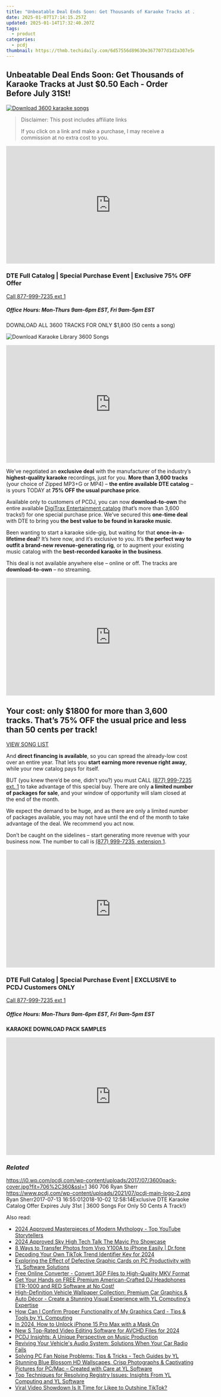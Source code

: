 ```yaml
---
title: "Unbeatable Deal Ends Soon: Get Thousands of Karaoke Tracks at Just $0.50 Each - Order Before July 31St!"
date: 2025-01-07T17:14:15.257Z
updated: 2025-01-14T17:32:40.207Z
tags:
  - product
categories:
  - pcdj
thumbnail: https://thmb.techidaily.com/6d57556d89630e3677077d1d2a307e5e9447f310d40be7b34c828b0e5337b92a.jpeg
---
```


## Unbeatable Deal Ends Soon: Get Thousands of Karaoke Tracks at Just $0.50 Each - Order Before July 31St!

[![Download 3600 karaoke songs](https://i0.wp.com/pcdj.com/wp-content/uploads/2017/07/3600pack-cover.jpg?resize=706%2C321&ssl=1)](https://i0.wp.com/pcdj.com/wp-content/uploads/2017/07/3600pack-cover.jpg?fit=706%2C360&ssl=1 "Download 3600 karaoke songs")

>  Disclaimer: This post includes affiliate links
>
>  If you click on a link and make a purchase, I may receive a commission at no extra cost to you.
>

<!-- affiliate ads begin -->
<iframe width="560" height="315" src="https://www.youtube.com/embed/AcAYRX0cwwA?si=DxqWU39vqksZbe1s" title="YouTube video player" frameborder="0" allow="accelerometer; autoplay; clipboard-write; encrypted-media; gyroscope; picture-in-picture; web-share" referrerpolicy="strict-origin-when-cross-origin" allowfullscreen></iframe>
<!-- affiliate ads end -->

### DTE Full Catalog | Special Purchase Event | Exclusive 75% OFF Offer
[Call 877-999-7235 ext 1](https://tools.techidaily.com/pcdj/products/)

##### Office Hours: Mon-Thurs 9am-6pm EST, Fri 9am-5pm EST

DOWNLOAD ALL 3600 TRACKS FOR ONLY $1,800 (50 cents a song)

![Download Karaoke Library 3600 Songs](https://i2.wp.com/pcdj.com/wp-content/uploads/2017/07/karaokedownloadpack-coverartnew.png?fit=410%2C511&ssl=1 "Download Karaoke Library 3600 Songs")

<!-- affiliate ads begin -->
<iframe width="560" height="315" src="https://www.youtube.com/embed/c17xsnbinCQ?si=xHKslFgC3QbxY4qW" title="YouTube video player" frameborder="0" allow="accelerometer; autoplay; clipboard-write; encrypted-media; gyroscope; picture-in-picture; web-share" referrerpolicy="strict-origin-when-cross-origin" allowfullscreen></iframe>
<!-- affiliate ads end -->

We’ve negotiated an **exclusive deal** with the manufacturer of the industry’s **highest-quality karaoke** recordings, just for you. **More than 3,600 tracks** (your choice of Zipped MP3+G or MP4) – **the entire available DTE catalog** – is yours TODAY at **75% OFF the usual purchase price**.

Available only to customers of PCDJ, you can now **download-to-own** the entire available [DigiTrax Entertainment catalog](https://tools.techidaily.com/pcdj/products/) (that’s more than 3,600 tracks!) for one special purchase price. We’ve secured this **one-time deal** with DTE to bring you **the best value to be found in karaoke music**.

Been wanting to start a karaoke side-gig, but waiting for that **once-in-a-lifetime deal**? It’s here now, and it’s exclusive to you. It’s **the perfect way to outfit a brand-new revenue-generating rig**, or to augment your existing music catalog with the **best-recorded karaoke in the business**.

This deal is not available anywhere else – online or off. The tracks are **download-to-own** – no streaming.

<!-- affiliate ads begin -->
<iframe width="560" height="315" src="https://www.youtube.com/embed/Nl0Z0eth1u4?si=0eecOBNfc--51AJO" title="YouTube video player" frameborder="0" allow="accelerometer; autoplay; clipboard-write; encrypted-media; gyroscope; picture-in-picture; web-share" referrerpolicy="strict-origin-when-cross-origin" allowfullscreen></iframe>
<!-- affiliate ads end -->

## Your cost: only $1800 for more than 3,600 tracks. That’s 75% OFF the usual price and less than 50 cents per track!

[VIEW SONG LIST](https://tools.techidaily.com/pcdj/products/)

And **direct financing is available**, so you can spread the already-low cost over an entire year. That lets you **start earning more revenue right away**, while your new catalog pays for itself.

BUT (you knew there’d be one, didn’t you?) you must CALL [(877) 999-7235 ext. 1](https://pcdj.com/karaoke-catalog-offer-3600-songs-expires-7-31/tel:%28877%29%20999-7235) to take advantage of this special buy. There are only **a limited number of packages for sale**, and your window of opportunity will slam closed at the end of the month.

We expect the demand to be huge, and as there are only a limited number of packages available, you may not have until the end of the month to take advantage of the deal. We recommend you act now.

Don’t be caught on the sidelines – start generating more revenue with your business now. The number to call is [(877) 999-7235, extension 1](https://pcdj.com/karaoke-catalog-offer-3600-songs-expires-7-31/tel:%28877%29%20999-7235).

<!-- affiliate ads begin -->
<iframe width="560" height="315" src="https://www.youtube.com/embed/9Jfq2Wx1Bcs?si=YQrYpTy0g4aV5QaO" title="YouTube video player" frameborder="0" allow="accelerometer; autoplay; clipboard-write; encrypted-media; gyroscope; picture-in-picture; web-share" referrerpolicy="strict-origin-when-cross-origin" allowfullscreen></iframe>
<!-- affiliate ads end -->

### DTE Full Catalog | Special Purchase Event | EXCLUSIVE to PCDJ Customers ONLY
[Call 877-999-7235 ext 1](https://tools.techidaily.com/pcdj/products/)

##### Office Hours: Mon-Thurs 9am-6pm EST, Fri 9am-5pm EST

**KARAOKE DOWNLOAD PACK SAMPLES**

<!-- affiliate ads begin -->
<iframe width="560" height="315" src="https://www.youtube.com/embed/UUPt2zKtJ5k?si=LLHdsFDLzVByJsKj" title="YouTube video player" frameborder="0" allow="accelerometer; autoplay; clipboard-write; encrypted-media; gyroscope; picture-in-picture; web-share" referrerpolicy="strict-origin-when-cross-origin" allowfullscreen></iframe>
<!-- affiliate ads end -->

### _Related_

https://i0.wp.com/pcdj.com/wp-content/uploads/2017/07/3600pack-cover.jpg?fit=706%2C360&ssl=1 360 706 Ryan Sherr https://www.pcdj.com/wp-content/uploads/2021/07/pcdj-main-logo-2.png Ryan Sherr2017-07-13 16:55:012018-10-02 12:58:14Exclusive DTE Karaoke Catalog Offer Expires July 31st | 3600 Songs For Only 50 Cents A Track!}

<ins class="adsbygoogle"
     style="display:block"
     data-ad-format="autorelaxed"
     data-ad-client="ca-pub-7571918770474297"
     data-ad-slot="1223367746"></ins>

<ins class="adsbygoogle"
     style="display:block"
     data-ad-client="ca-pub-7571918770474297"
     data-ad-slot="8358498916"
     data-ad-format="auto"
     data-full-width-responsive="true"></ins>

<span class="atpl-alsoreadstyle">Also read:</span>
<div><ul>
<li><a href="https://article-files.techidaily.com/2024-approved-masterpieces-of-modern-mythology-top-youtube-storytellers/"><u>2024 Approved Masterpieces of Modern Mythology - Top YouTube Storytellers</u></a></li>
<li><a href="https://extra-support.techidaily.com/2024-approved-sky-high-tech-talk-the-mavic-pro-showcase/"><u>2024 Approved Sky High Tech Talk The Mavic Pro Showcase</u></a></li>
<li><a href="https://blog-min.techidaily.com/8-ways-to-transfer-photos-from-vivo-y100a-to-iphone-easily-drfone-by-drfone-transfer-from-android-transfer-from-android/"><u>8 Ways to Transfer Photos from Vivo Y100A to iPhone Easily | Dr.fone</u></a></li>
<li><a href="https://tiktok-video-recordings.techidaily.com/decoding-your-own-tiktok-trend-identifier-key-for-2024/"><u>Decoding Your Own TikTok Trend Identifier Key for 2024</u></a></li>
<li><a href="https://win-cloud.techidaily.com/exploring-the-effect-of-defective-graphic-cards-on-pc-productivity-with-yl-software-solutions/"><u>Exploring the Effect of Defective Graphic Cards on PC Productivity with YL Software Solutions</u></a></li>
<li><a href="https://blog-min.techidaily.com/free-online-converter-convert-3gp-files-to-high-quality-mkv-format/"><u>Free Online Converter - Convert 3GP Files to High-Quality MKV Format</u></a></li>
<li><a href="https://win-cloud.techidaily.com/get-your-hands-on-free-premium-american-crafted-dj-headphones-etr-1000-and-red-software-at-no-cost/"><u>Get Your Hands on FREE Premium American-Crafted DJ Headphones ETR-1000 and RED Software at No Cost!</u></a></li>
<li><a href="https://win-cloud.techidaily.com/high-definition-vehicle-wallpaper-collection-premium-car-graphics-and-auto-decor-create-a-stunning-visual-experience-with-yl-computings-expertise/"><u>High-Definition Vehicle Wallpaper Collection: Premium Car Graphics & Auto Décor - Create a Stunning Visual Experience with YL Computing's Expertise</u></a></li>
<li><a href="https://win-cloud.techidaily.com/how-can-i-confirm-proper-functionality-of-my-graphics-card-tips-and-tools-by-yl-computing/"><u>How Can I Confirm Proper Functionality of My Graphics Card - Tips & Tools by YL Computing</u></a></li>
<li><a href="https://ios-unlock.techidaily.com/in-2024-how-to-unlock-iphone-15-pro-max-with-a-mask-on-by-drfone-ios/"><u>In 2024, How to Unlock iPhone 15 Pro Max with a Mask On</u></a></li>
<li><a href="https://video-content-creator.techidaily.com/new-s-top-rated-video-editing-software-for-avchd-files-for-2024/"><u>New S Top-Rated Video Editing Software for AVCHD Files for 2024</u></a></li>
<li><a href="https://win-cloud.techidaily.com/pcdj-insights-a-unique-perspective-on-music-production/"><u>PCDJ Insights: A Unique Perspective on Music Production</u></a></li>
<li><a href="https://technical-tips.techidaily.com/reviving-your-vehicles-audio-system-solutions-when-your-car-radio-fails/"><u>Reviving Your Vehicle's Audio System: Solutions When Your Car Radio Fails</u></a></li>
<li><a href="https://win-cloud.techidaily.com/solving-pc-fan-noise-problems-tips-and-tricks-tech-guides-by-yl/"><u>Solving PC Fan Noise Problems: Tips & Tricks - Tech Guides by YL</u></a></li>
<li><a href="https://win-cloud.techidaily.com/stunning-blue-blossom-hd-wallscapes-crisp-photographs-and-captivating-pictures-for-pcmac-created-with-care-at-yl-software/"><u>Stunning Blue Blossom HD Wallscapes, Crisp Photographs & Captivating Pictures for PC/Mac – Created with Care at YL Software</u></a></li>
<li><a href="https://win-cloud.techidaily.com/top-techniques-for-resolving-registry-issues-insights-from-yl-computing-and-yl-software/"><u>Top Techniques for Resolving Registry Issues: Insights From YL Computing and YL Software</u></a></li>
<li><a href="https://tiktok-video-recordings.techidaily.com/viral-video-showdown-is-it-time-for-likee-to-outshine-tiktok/"><u>Viral Video Showdown Is It Time for Likee to Outshine TikTok?</u></a></li>
</ul></div>

